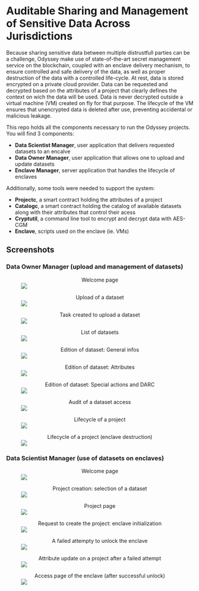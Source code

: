# Auditable Sharing and Management of Sensitive Data Across Jurisdictions

Because sharing sensitive data between multiple distrustfull parties can
be a challenge, Odyssey make use of state-of-the-art secret management
service on the blockchain, coupled with an enclave delivery mechanism,
to ensure controlled and safe delivery of the data, as well as proper
destruction of the data with a controlled life-cycle. At rest, data is
stored encrypted on a private cloud provider. Data can be requested and
decrypted based on the attributes of a project that clearly defines the
context on wich the data will be used. Data is never decrypted outside a
virtual machine (VM) created on fly for that purpose. The lifecycle of
the VM ensures that unencrypted data is deleted after use, preventing
accidental or malicious leakage.

This repo holds all the components necessary to run the Odyssey
projects. You will find 3 components:

- **Data Scientist Manager**, user application that delivers requested datasets to an encalve
- **Data Owner Manager**, user application that allows one to upload and update datasets
- **Enclave Manager**, server application that handles the lifecycle of enclaves

Additionally, some tools were needed to support the system:

- **Projectc**, a smart contract holding the attributes of a project
- **Catalogc**, a smart contract holding the catalog of available
  datasets along with their attributes that control their acess
- **Cryptutil**, a command line tool to encrypt and decrypt data with AES-CGM
- **Enclave**, scripts used on the enclave (ie. VMs)

## Screenshots

### Data Owner Manager (upload and management of datasets)

<figure>
    <figcaption>Welcome page</figcaption>
    <img src="assets/screenshots/dom7.png">
</figure>

<figure>
    <figcaption>Upload of a dataset</figcaption>
    <img src="assets/screenshots/dom1.png">
</figure>

<figure>
    <figcaption>Task created to upload a dataset</figcaption>
    <img src="assets/screenshots/dom3.png">
</figure>

<figure>
    <figcaption>List of datasets</figcaption>
    <img src="assets/screenshots/dom2.png">
</figure>

<figure>
    <figcaption>Edition of dataset: General infos</figcaption>
    <img src="assets/screenshots/dom4.png">
</figure>

<figure>
    <figcaption>Edition of dataset: Attributes</figcaption>
    <img src="assets/screenshots/dom5.png">
</figure>

<figure>
    <figcaption>Edition of dataset: Special actions and DARC</figcaption>
    <img src="assets/screenshots/dom6.png">
</figure>

<figure>
    <figcaption>Audit of a dataset access</figcaption>
    <img src="assets/screenshots/dom8.png">
</figure>

<figure>
    <figcaption>Lifecycle of a project</figcaption>
    <img src="assets/screenshots/dom9.png">
</figure>

<figure>
    <figcaption>Lifecycle of a project (enclave destruction)</figcaption>
    <img src="assets/screenshots/dom10.png">
</figure>

### Data Scientist Manager (use of datasets on enclaves)

<figure>
    <figcaption>Welcome page</figcaption>
    <img src="assets/screenshots/dsm1.png">
</figure>

<figure>
    <figcaption>Project creation: selection of a dataset</figcaption>
    <img src="assets/screenshots/dsm7.png">
</figure>

<figure>
    <figcaption>Project page</figcaption>
    <img src="assets/screenshots/dsm2.png">
</figure>

<figure>
    <figcaption>Request to create the project: enclave initialization</figcaption>
    <img src="assets/screenshots/dsm3.png">
</figure>

<figure>
    <figcaption>A failed attempty to unlock the enclave</figcaption>
    <img src="assets/screenshots/dsm6.png">
</figure>

<figure>
    <figcaption>Attribute update on a project after a failed attempt</figcaption>
    <img src="assets/screenshots/dsm5.png">
</figure>

<figure>
    <figcaption>Access page of the enclave (after successful unlock)</figcaption>
    <img src="assets/screenshots/dsm4.png">
</figure>

<style>
  figcaption {
    text-align: center;
  }
</style>